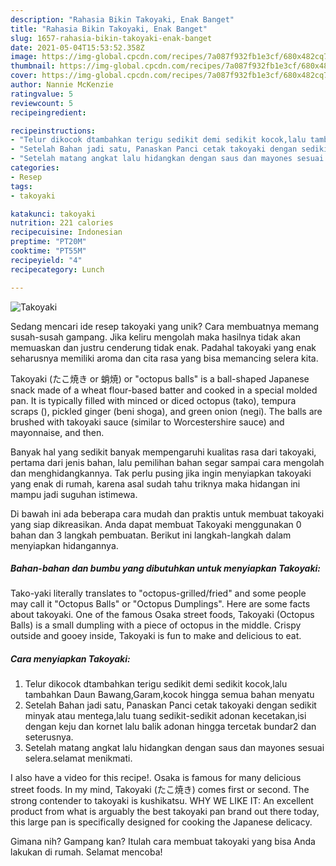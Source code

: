 ```yaml
---
description: "Rahasia Bikin Takoyaki, Enak Banget"
title: "Rahasia Bikin Takoyaki, Enak Banget"
slug: 1657-rahasia-bikin-takoyaki-enak-banget
date: 2021-05-04T15:53:52.358Z
image: https://img-global.cpcdn.com/recipes/7a087f932fb1e3cf/680x482cq70/takoyaki-foto-resep-utama.jpg
thumbnail: https://img-global.cpcdn.com/recipes/7a087f932fb1e3cf/680x482cq70/takoyaki-foto-resep-utama.jpg
cover: https://img-global.cpcdn.com/recipes/7a087f932fb1e3cf/680x482cq70/takoyaki-foto-resep-utama.jpg
author: Nannie McKenzie
ratingvalue: 5
reviewcount: 5
recipeingredient:

recipeinstructions:
- "Telur dikocok dtambahkan terigu sedikit demi sedikit kocok,lalu tambahkan Daun Bawang,Garam,kocok hingga semua bahan menyatu"
- "Setelah Bahan jadi satu, Panaskan Panci cetak takoyaki dengan sedikit minyak atau mentega,lalu tuang sedikit-sedikit adonan kecetakan,isi dengan keju dan kornet lalu balik adonan hingga tercetak bundar2 dan seterusnya."
- "Setelah matang angkat lalu hidangkan dengan saus dan mayones sesuai selera.selamat menikmati."
categories:
- Resep
tags:
- takoyaki

katakunci: takoyaki 
nutrition: 221 calories
recipecuisine: Indonesian
preptime: "PT20M"
cooktime: "PT55M"
recipeyield: "4"
recipecategory: Lunch

---
```



![Takoyaki](https://img-global.cpcdn.com/recipes/7a087f932fb1e3cf/680x482cq70/takoyaki-foto-resep-utama.jpg)

Sedang mencari ide resep takoyaki yang unik? Cara membuatnya memang susah-susah gampang. Jika keliru mengolah maka hasilnya tidak akan memuaskan dan justru cenderung tidak enak. Padahal takoyaki yang enak seharusnya memiliki aroma dan cita rasa yang bisa memancing selera kita.

Takoyaki (たこ焼き or 蛸焼) or &#34;octopus balls&#34; is a ball-shaped Japanese snack made of a wheat flour-based batter and cooked in a special molded pan. It is typically filled with minced or diced octopus (tako), tempura scraps (), pickled ginger (beni shoga), and green onion (negi). The balls are brushed with takoyaki sauce (similar to Worcestershire sauce) and mayonnaise, and then.

Banyak hal yang sedikit banyak mempengaruhi kualitas rasa dari takoyaki, pertama dari jenis bahan, lalu pemilihan bahan segar sampai cara mengolah dan menghidangkannya. Tak perlu pusing jika ingin menyiapkan takoyaki yang enak di rumah, karena asal sudah tahu triknya maka hidangan ini mampu jadi suguhan istimewa.


Di bawah ini ada beberapa cara mudah dan praktis untuk membuat takoyaki yang siap dikreasikan. Anda dapat membuat Takoyaki menggunakan 0 bahan dan 3 langkah pembuatan. Berikut ini langkah-langkah dalam menyiapkan hidangannya.

<!--inarticleads1-->

##### Bahan-bahan dan bumbu yang dibutuhkan untuk menyiapkan Takoyaki:



Tako-yaki literally translates to &#34;octopus-grilled/fried&#34; and some people may call it &#34;Octopus Balls&#34; or &#34;Octopus Dumplings&#34;. Here are some facts about takoyaki. One of the famous Osaka street foods, Takoyaki (Octopus Balls) is a small dumpling with a piece of octopus in the middle. Crispy outside and gooey inside, Takoyaki is fun to make and delicious to eat. 

<!--inarticleads2-->

##### Cara menyiapkan Takoyaki:

1. Telur dikocok dtambahkan terigu sedikit demi sedikit kocok,lalu tambahkan Daun Bawang,Garam,kocok hingga semua bahan menyatu
1. Setelah Bahan jadi satu, Panaskan Panci cetak takoyaki dengan sedikit minyak atau mentega,lalu tuang sedikit-sedikit adonan kecetakan,isi dengan keju dan kornet lalu balik adonan hingga tercetak bundar2 dan seterusnya.
1. Setelah matang angkat lalu hidangkan dengan saus dan mayones sesuai selera.selamat menikmati.


I also have a video for this recipe!. Osaka is famous for many delicious street foods. In my mind, Takoyaki (たこ焼き) comes first or second. The strong contender to takoyaki is kushikatsu. WHY WE LIKE IT: An excellent product from what is arguably the best takoyaki pan brand out there today, this large pan is specifically designed for cooking the Japanese delicacy. 

Gimana nih? Gampang kan? Itulah cara membuat takoyaki yang bisa Anda lakukan di rumah. Selamat mencoba!
